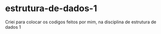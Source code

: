# estrutura-de-dados-1

Criei para colocar os codigos feitos por mim, na disciplina de estrutura de dados 1
